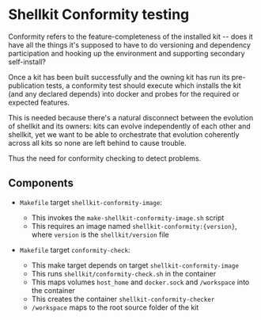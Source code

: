 # Shellkit Conformity testing

Conformity refers to the feature-completeness of the installed kit -- does it have all the things it's supposed to have to do versioning and dependency participation and hooking up the environment and supporting secondary self-install?

Once a kit has been built successfully and the owning kit has run its pre-publication tests, a conformity test should
execute which installs the kit (and any declared depends) into docker and probes for the required or expected features.

This is needed because there's a natural disconnect between the evolution of shellkit and its owners: kits can evolve independently of each other and shellkit, yet we want to be able to orchestrate that evolution coherently across all kits so none are left behind to cause trouble.

Thus the need for conformity checking to detect problems.

## Components

- `Makefile` target `shellkit-conformity-image`:
    - This invokes the `make-shellkit-conformity-image.sh` script
    - This requires an image named `shellkit-conformity:{version}`, where `version` is the `shellkit/version` file

- `Makefile` target `conformity-check`:
    - This make target depends on target `shellkit-conformity-image`
    - This runs `shellkit/conformity-check.sh` in the container
    - This maps volumes `host_home` and `docker.sock` and `/workspace` into the container
    - This creates the container `shellkit-conformity-checker`
    - `/workspace` maps to the root source folder of the kit

